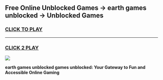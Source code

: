 
## Free Online Unblocked Games → earth games unblocked → Unblocked Games
<h3>
<a href="https://premium.freeplayer.one?title=earth_games_unblocked&ref=21F">CLICK TO PLAY</a></h3>
<hr>

<h3>
<a href="https://premium.freeplayer.one?title=earth_games_unblocked&ref=21F">CLICK 2 PLAY</a>
  
</h3>

<a href="https://premium.freeplayer.one?title=earth_games_unblocked&ref=21F/"><img src="https://clearcache.store/games.png"></a>


**earth games unblocked games unblocked: Your Gateway to Fun and Accessible Online Gaming**
